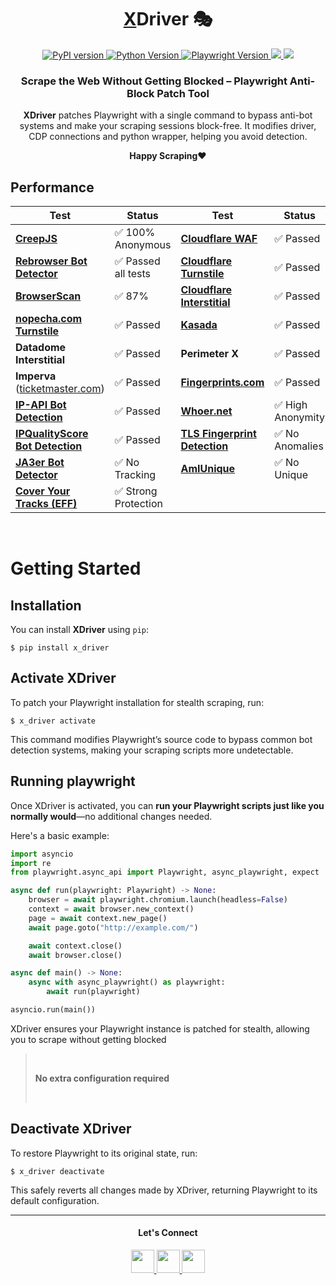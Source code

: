 <div align="center" style="text-align: center --force;">
  <h1 align="center" style="text-align: center --force; "><a href='https://playwright.dev'>X</a>Driver 🎭</h1>
  <a href="https://pypi.org/">
    <img src="https://img.shields.io/badge/pypi%20package-v0.0.1-orange" alt="PyPI version">
  </a>
  <a href="https://www.python.org/">
    <img src="https://img.shields.io/badge/python-%3E%3D3.10-orange" alt="Python Version">
  </a>
  <a href="https://playwright.dev/python/">
    <img src="https://img.shields.io/badge/playwright-v1.52.0-green" alt="Playwright Version">
  </a>
  <a href="https://github.com/PyCQA/isort">
        <img src="https://img.shields.io/badge/imports-isort-yellow.svg">
    </a>
    <a href="https://github.com/ambv/black">
        <img src="https://img.shields.io/badge/code%20style-black-black.svg">
    </a>
</div>

<div align="center" style="text-align: center --force;">
<h3 align="center">Scrape the Web Without Getting Blocked – Playwright Anti-Block Patch Tool</h3>
<p><b>XDriver</b> patches Playwright with a single command to bypass anti-bot systems and make your scraping sessions block-free. It modifies driver, CDP connections and python wrapper, helping you avoid detection.</p>
<b>Happy Scraping❤️</b>
</div>

## Performance  


| Test                                      | Status                | Test                                      | Status                |
|-------------------------------------------|-----------------------|-------------------------------------------|-----------------------|
| [**CreepJS**](https://abrahamjuliot.github.io/creepjs/)  | ✅ 100% Anonymous | [**Cloudflare WAF**](https://www.cloudflare.com/zero-trust/interactive-demo/) | ✅ Passed |
| [**Rebrowser Bot Detector**](https://bot-detector.rebrowser.net/) | ✅ Passed all tests | [**Cloudflare Turnstile**](https://nopecha.com/demo/turnstile) | ✅ Passed |
| [**BrowserScan**](https://browserscan.net/) | ✅ 87% | [**Cloudflare Interstitial**](https://nopecha.com/demo) | ✅ Passed |
| [**nopecha.com Turnstile**](https://nopecha.com/captcha/turnstile) | ✅ Passed | [**Kasada**](https://www.kasada.io/) | ✅ Passed |
| **Datadome Interstitial** | ✅ Passed | **Perimeter X**  | ✅ Passed |
| **Imperva** ([ticketmaster.com](https://www.ticketmaster.com/)) | ✅ Passed | [**Fingerprints.com**](https://fingerprint.com/products/bot-detection/) | ✅ Passed |
| [**IP-API Bot Detection**](https://ip-api.com/) | ✅ Passed | [**Whoer.net**](https://whoer.net/) | ✅ High Anonymity |
| [**IPQualityScore Bot Detection**](https://www.ipqualityscore.com/) | ✅ Passed | [**TLS Fingerprint Detection**](https://tls.browserleaks.com/) | ✅ No Anomalies |
| [**JA3er Bot Detector**](https://ja3er.com/) | ✅ No Tracking | [**AmIUnique**](https://amiunique.org/fp) | ✅ No Unique |
| [**Cover Your Tracks (EFF)**](https://coveryourtracks.eff.org/) | ✅ Strong Protection |  |  |

<br>

# Getting Started

## Installation

You can install **XDriver** using `pip`:

```shell
$ pip install x_driver
```

## Activate XDriver

To patch your Playwright installation for stealth scraping, run:

```shell
$ x_driver activate
```

This command modifies Playwright’s source code to bypass common bot detection systems, making your scraping scripts more undetectable.

## Running playwright

Once XDriver is activated, you can **run your Playwright scripts just like you normally would**—no additional changes needed.

Here's a basic example:

```python
import asyncio
import re
from playwright.async_api import Playwright, async_playwright, expect

async def run(playwright: Playwright) -> None:
    browser = await playwright.chromium.launch(headless=False)
    context = await browser.new_context()
    page = await context.new_page()
    await page.goto("http://example.com/")

    await context.close()
    await browser.close()

async def main() -> None:
    async with async_playwright() as playwright:
        await run(playwright)

asyncio.run(main())
```

XDriver ensures your Playwright instance is patched for stealth, allowing you to scrape without getting blocked

> ‎
>
> **No extra configuration required**
> 
> ‎

## Deactivate XDriver

To restore Playwright to its original state, run:

```shell
$ x_driver deactivate
```

This safely reverts all changes made by XDriver, returning Playwright to its default configuration.

---

<div align="center">
    <h4>Let's Connect</h4>
  <a href="https://www.linkedin.com/in/arjunshankar1/" target="_blank">
    <img src="https://skillicons.dev/icons?i=linkedin" width=37 />
  </a>
  <a href="mailto:arjun.sha2425@gmail.com" target="_blank">
    <img src="https://skillicons.dev/icons?i=gmail" width=37 />
  </a>
  <a href="https://www.linkedin.com/in/arjunshankar1/">
    <img src="https://skillicons.dev/icons?i=twitter" width=37 /><br>
  </a>
</div>